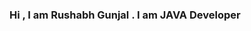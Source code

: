 ### Hi , I am Rushabh Gunjal . I am JAVA Developer

<!---
rushabhdev173/rushabhdev173 is a ✨ special ✨ repository because its `README.md` (this file) appears on your GitHub profile.
You can click the Preview link to take a look at your changes.
--->
